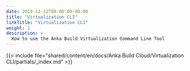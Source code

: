 ```yaml
---
date: 2019-12-12T00:00:00-00:00
title: "Virtualization CLI"
linkTitle: "Virtualization CLI"
weight: 1
description: >
  How to use the Anka Build Virtualization Command Line Tool
---
```


{{< include file="shared/content/en/docs/Anka Build Cloud/Virtualization CLI/partials/_index.md" >}}
